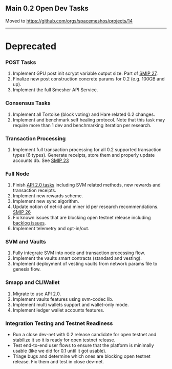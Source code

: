 ## Main 0.2 Open Dev Tasks

Moved to https://github.com/orgs/spacemeshos/projects/14

------

# Deprecated

### POST Tasks
1. Implement GPU post init scrypt variable output size. Part of [SMIP 27](https://github.com/spacemeshos/SMIPS/issues/27).
1. Finalize new post construction concrete params for 0.2 (e.g. 100GB and up).
1. Implement the full Smesher API Service.

### Consensus Tasks
1. Implement all Tortoise (block voting) and Hare related 0.2 changes.
1. Implement and benchmark self healing protocol. Note that this task may require more than 1 dev and benchmarking iteration per research.

### Transaction Processing
1. Implement full transaction processing for all 0.2 supported transaction types (6 types). Generate receipts, store them and properly update accounts db. See [SMIP 23](https://github.com/spacemeshos/SMIPS/issues/23)

### Full Node
1. Finish [API 2.0 tasks](https://github.com/orgs/spacemeshos/projects/11) including SVM related methods, new rewards and transaction receipts.
1. Implement new rewards scheme.
1. Implement new sync algorithm.
1. Update notion of net-id and miner id per research recommendations. [SMIP 26](https://github.com/spacemeshos/SMIPS/issues/26)
1. Fix known issues that are blocking open testnet release including [backlog issues](https://github.com/orgs/spacemeshos/projects/4).
1. Implement telemetry and opt-in/out.

### SVM and Vaults
1. Fully integrate SVM into node and transaction processing flow.
1. Implement the vaults smart contracts (standard and vesting).
1. Implement deployment of vesting vaults from network params file to genesis flow.

### Smapp and CLIWallet
1. Migrate to use API 2.0.
1. Implement vaults features using svm-codec lib.
1. Implement multi wallets support and wallet-only mode.
1. Implement ledger wallet accounts features.

### Integration Testing and Testnet Readiness
- Run a close dev-net with 0.2 release candidate for open testnet and stabilize it so it is ready for open testnet release.
- Test end-to-end user flows to ensure that the platform is minimally usable (like we did for 0.1 until it got usable).
- Triage bugs and determine which ones are blocking open testnet release. Fix them and test in close dev-net.
